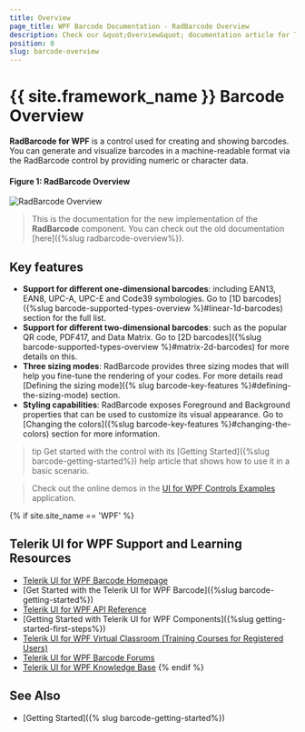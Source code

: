 ```yaml
---
title: Overview
page_title: WPF Barcode Documentation - RadBarcode Overview
description: Check our &quot;Overview&quot; documentation article for Telerik Barcode for WPF control.
position: 0
slug: barcode-overview
---
```


# {{ site.framework_name }} Barcode Overview

**RadBarcode for WPF** is a control used for creating and showing barcodes. You can generate and visualize barcodes in a machine-readable format via the RadBarcode control by providing numeric or character data.

#### Figure 1: RadBarcode Overview

![RadBarcode Overview](images/barcode_overview.png)

> This is the documentation for the new implementation of the __RadBarcode__ component. You can check out the old documentation [here]({%slug radbarcode-overview%}).

## Key features

* **Support for different one-dimensional barcodes**: including EAN13, EAN8, UPC-A, UPC-E and Code39 symbologies. Go to [1D barcodes]({%slug barcode-supported-types-overview %}#linear-1d-barcodes) section for the full list.
* **Support for different two-dimensional barcodes**:  such as the popular QR code, PDF417, and Data Matrix. Go to [2D barcodes]({%slug barcode-supported-types-overview %}#matrix-2d-barcodes) for more details on this.
* **Three sizing modes**: RadBarcode provides three sizing modes that will help you fine-tune the rendering of your codes. For more details read [Defining the sizing mode]({% slug barcode-key-features %}#defining-the-sizing-mode) section.
* **Styling capabilities**: RadBarcode exposes Foreground and Background properties that can be used to customize its visual appearance. Go to [Changing the colors]({%slug barcode-key-features %}#changing-the-colors) section for more information.

>tip Get started with the control with its [Getting Started]({%slug barcode-getting-started%}) help article that shows how to use it in a basic scenario.

>Check out the online demos in the [UI for WPF Controls Examples](https://demos.telerik.com/wpf/) application.

{% if site.site_name == 'WPF' %}
## Telerik UI for WPF Support and Learning Resources

* [Telerik UI for WPF Barcode Homepage](https://www.telerik.com/products/wpf/barcode.aspx)
* [Get Started with the Telerik UI for WPF Barcode]({%slug barcode-getting-started%})
* [Telerik UI for WPF API Reference](https://docs.telerik.com/devtools/wpf/api/)
* [Getting Started with Telerik UI for WPF Components]({%slug getting-started-first-steps%})
* [Telerik UI for WPF Virtual Classroom (Training Courses for Registered Users)](https://learn.telerik.com/learn/course/external/view/elearning/16/telerik-ui-for-wpf) 
* [Telerik UI for WPF Barcode Forums](https://www.telerik.com/forums/wpf)
* [Telerik UI for WPF Knowledge Base](https://docs.telerik.com/devtools/wpf/knowledge-base)
{% endif %}

## See Also

- [Getting Started]({% slug barcode-getting-started%})
